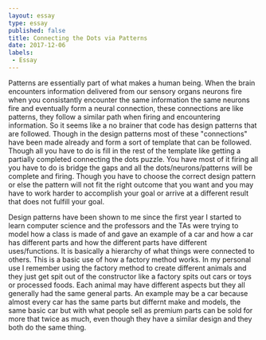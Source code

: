 ```yaml
---
layout: essay
type: essay
published: false
title: Connecting the Dots via Patterns
date: 2017-12-06
labels:
 - Essay
---
```


Patterns are essentially part of what makes a human being. When the brain encounters information delivered from our sensory organs neurons fire when you consistantly encounter the same information the same neurons fire and eventually form a neural connection, these connections are like patterns, they follow a similar path when firing and encountering information. So it seems like a no brainer that code has design patterns that are followed. Though in the design patterns most of these "connections" have been made already and form a sort of template that can be followed. Though all you have to do is fill in the rest of the template like getting a partially completed connecting the dots puzzle. You have most of it firing all you have to do is bridge the gaps and all the dots/neurons/patterns will be complete and firing. Though you have to choose the correct design pattern or else the pattern will not fit the right outcome that you want and you may have to work harder to accomplish your goal or arrive at a different result that does not fulfill your goal.

Design patterns have been shown to me since the first year I started to learn computer science and the professors and the TAs were trying to model how a class is made of and gave an example of a car and how a car has different parts and how the different parts have different uses/functions. It is basically a hierarchy of what things were connected to others. This is a basic use of how a factory method works. In my personal use I remember using the factory method to create different animals and they just get spit out of the constructor like a factory spits out cars or toys or processed foods. Each animal may have different aspects but they all generally had the same general parts. An example may be a car because almost every car has the same parts but differnt make and models, the same basic car but with what people sell as premium parts can be sold for more that twice as much, even though they have a similar design and they both do the same thing. 

